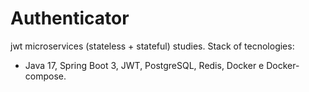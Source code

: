 # Authenticator
jwt microservices (stateless + stateful) studies.
Stack of tecnologies:
- Java 17, Spring Boot 3, JWT, PostgreSQL, Redis, Docker e Docker-compose.
